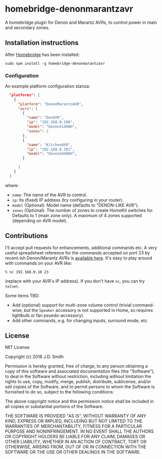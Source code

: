 # homebridge-denonmarantzavr

A homebridge plugin for Denon and Marantz AVRs, to control power in main and secondary zones.

## Installation instructions

After [Homebridge](https://github.com/nfarina/homebridge) has been installed:

 ```sudo npm install -g homebridge-denonmarantzavr```

### Configuration

An example platform configuration stanza:

```json
  "platforms": [
    {
      "platform": "DenonMarantzAVR",
      "avrs": [
        {
          "name": "DenAVR",
		  "ip": "192.168.0.100",
          "model": "DenonX1400H",
		  "zones": 2
        },
	    {
          "name": "KitchenAVR",
		  "ip": "192.168.0.101",
          "model": "DenonX4400H",
        }

      ]
    }
  ]

```

where:

- `name`: The name of the AVR to control.
- `ip`: Its (fixed) IP address (try configuring in your router).
- `model`  (Optional): Model name (defaults to "DENON-LIKE AVR").
- `zones` (Optional): The number of zones to create HomeKit switches for.  Defaults to 1 (main zone only).  A maximum of 4 zones supported (depending on AVR model). 

## Contributions

I'll accept pull requests for enhancements, additional commands etc.  A very useful spreadsheet reference for the commands accepted on port 23 by recent-ish Denon/Marantz AVRs is [available here](https://docs.google.com/spreadsheets/d/1q-yIyWZQarDX_Xe3DG_ZvU_I1Lkv2WnkNw_YT14AJXE/edit?usp=sharing).  It's easy to play around with commands on your AVR like:

```
% nc 192.168.0.10 23
```

(replace with your AVR's IP address).  If you don't have `nc`, you can try `telnet`.

Some items TBD:

- Add (optional) support for multi-zone volume control (trivial command-wise, but the `Speaker` accessory is not supported in Home, so requires lightbulb or fan psuedo-accessory). 
- Add other commands, e.g. for changing inputs, surround mode, etc. 

## License

MIT License

Copyright (c) 2018 J.D. Smith

Permission is hereby granted, free of charge, to any person obtaining a copy
of this software and associated documentation files (the "Software"), to deal
in the Software without restriction, including without limitation the rights
to use, copy, modify, merge, publish, distribute, sublicense, and/or sell
copies of the Software, and to permit persons to whom the Software is
furnished to do so, subject to the following conditions:

The above copyright notice and this permission notice shall be included in all
copies or substantial portions of the Software.

THE SOFTWARE IS PROVIDED "AS IS", WITHOUT WARRANTY OF ANY KIND, EXPRESS OR
IMPLIED, INCLUDING BUT NOT LIMITED TO THE WARRANTIES OF MERCHANTABILITY,
FITNESS FOR A PARTICULAR PURPOSE AND NONINFRINGEMENT. IN NO EVENT SHALL THE
AUTHORS OR COPYRIGHT HOLDERS BE LIABLE FOR ANY CLAIM, DAMAGES OR OTHER
LIABILITY, WHETHER IN AN ACTION OF CONTRACT, TORT OR OTHERWISE, ARISING FROM,
OUT OF OR IN CONNECTION WITH THE SOFTWARE OR THE USE OR OTHER DEALINGS IN THE
SOFTWARE.

